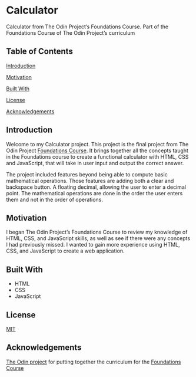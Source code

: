 # Calculator
Calculator from The Odin Project’s Foundations Course.
Part of the Foundations Course of The Odin Project’s curriculum
## Table of Contents
[Introduction](#Introduction)

[Motivation](#motivation)

[Built With](#built-with)

[License](#license)

[Acknowledgements](#acknowledgements)

## Introduction
Welcome to my Calculator project. This project is the final project from The Odin Project [Foundations Course](https://www.theodinproject.com/paths/foundations/courses/foundations). It brings together all the concepts taught in the Foundations course to create a functional calculator with HTML, CSS and JavaScript, that will take in user input and output the correct answer. 
 
The project included features beyond being able to compute basic mathematical operations. Those features are adding both a clear and backspace button. A floating decimal, allowing the user to enter a decimal point. The mathematical operations are done in the order the user enters them and not in the order of operations.


## Motivation
I began The Odin Project’s Foundations Course to review my knowledge of HTML, CSS, and JavaScript skills, as well as see if there were any concepts I had previously missed. I wanted to gain more experience using HTML, CSS, and JavaScript to create a web application. 

## Built With
- HTML
- CSS
- JavaScript

## License
[MIT](https://choosealicense.com/licenses/mit/)

## Acknowledgements
[The Odin project](https://www.theodinproject.com/) for putting together the curriculum for the [Foundations Course](https://www.theodinproject.com/paths/foundations/courses/foundations)
